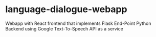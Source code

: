 # language-dialogue-webapp
Webapp with React frontend that implements Flask End-Point Python Backend using Google Text-To-Speech API as a service 
